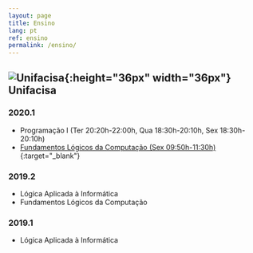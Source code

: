 ```yaml
---
layout: page
title: Ensino
lang: pt
ref: ensino
permalink: /ensino/
---
```


## ![Unifacisa](/assets/unifacisa.png){:height="36px" width="36px"} Unifacisa

### 2020.1

* Programação I (Ter 20:20h-22:00h, Qua 18:30h-20:10h, Sex 18:30h-20:10h)
* [Fundamentos Lógicos da Computação (Sex 09:50h-11:30h)](https://classroom.google.com/u/0/c/NjAzNzY3NjAyNzha){:target="_blank"}

### 2019.2

* Lógica Aplicada à Informática
* Fundamentos Lógicos da Computação

### 2019.1

* Lógica Aplicada à Informática
